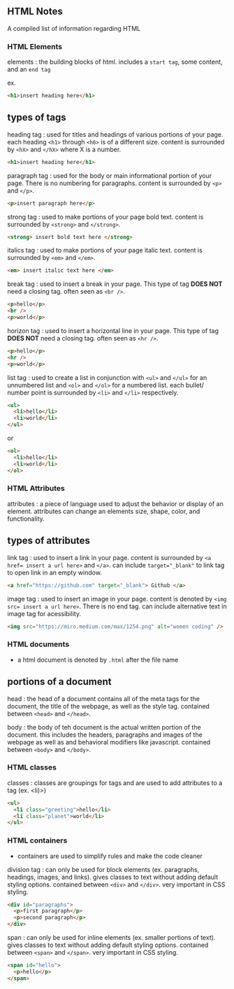 ## HTML Notes

A compiled list of information regarding HTML

### HTML Elements

elements
: the building blocks of html. includes a `start tag`, some content, and an `end tag`

ex.

```html
<h1>insert heading here</h1>
```

## types of tags

heading tag
: used for titles and headings of various portions of your page. each heading `<h1>` through `<h6>` is of a different size. content is surrounded by `<hX>` and `</hX>` where X is a number.

```html
<h1>insert heading here</h1>
```

paragraph tag
: used for the body or main informational portion of your page. There is no numbering for paragraphs. content is surrounded by `<p>` and `</p>`.

```html
<p>insert paragraph here</p>
```

strong tag
: used to make portions of your page bold text. content is surrounded by `<strong>` and `</strong>`.

```html
<strong> insert bold text here </strong>
```

italics tag
: used to make portions of your page italic text. content is surrounded by `<em>` and `</em>`.

```html
<em> insert italic text here </em>
```

break tag
: used to insert a break in your page. This type of tag **DOES NOT** need a closing tag. often seen as `<br />`.

```html
<p>hello</p>
<br />
<p>world</p>
```

horizon tag
: used to insert a horizontal line in your page. This type of tag **DOES NOT** need a closing tag. often seen as `<hr />`.

```html
<p>hello</p>
<hr />
<p>world</p>
```

list tag
: used to create a list in conjunction with `<ul>` and `</ul>` for an unnumbered list and `<ol>` and `</ol>` for a numbered list. each bullet/ number point is surrounded by `<li>` and `</li>` respectively.

```html
<ul>
  <li>hello</li>
  <li>world</li>
</ul>
```

or

```html
<ol>
  <li>hello</li>
  <li>world</li>
</ol>
```

### HTML Attributes

attributes
: a piece of language used to adjust the behavior or display of an element. attributes can change an elements size, shape, color, and functionality.

## types of attributes

link tag
: used to insert a link in your page. content is surrounded by `<a href= insert a url here>` and `</a>`. can include `target="_blank"` to link tag to open link in an empty window.

```html
<a href="https://github.com" target="_blank"> Github </a>
```

image tag
: used to insert an image in your page. content is denoted by `<img src= insert a url here>`. There is no end tag. can include alternative text in image tag for acessibility.

```html
<img src="https://miro.medium.com/max/1254.png" alt="women coding" />
```

### HTML documents

- a html document is denoted by `.html` after the file name

## portions of a document

head
: the head of a document contains all of the meta tags for the document, the title of the webpage, as well as the style tag. contained between `<head>` and `</head>`.

body
: the body of teh document is the actual written portion of the document. this includes the headers, paragraphs and images of the webpage as well as and behavioral modifiers like javascript. contained between `<body>` and `</body>`.

### HTML classes

classes
: classes are groupings for tags and are used to add attributes to a tag (ex. <li)>)

```html
<ul>
  <li class="greeting">hello</li>
  <li class="planet">world</li>
</ul>
```

### HTML containers

- containers are used to simplify rules and make the code cleaner

division tag
: can only be used for block elements (ex. paragraphs, headings, images, and links). gives classes to text without adding default styling options. contained between `<div>` and `</div>`. very important in CSS styling.

```html
<div id="paragraphs">
  <p>first paragraph</p>
  <p>second paragraph</p>
</div>
```

span
: can only be used for inline elements (ex. smaller portions of text). gives classes to text without adding default styling options. contained between `<span>` and `</span>`. very important in CSS styling.

```html
<span id="hello">
  <p>hello</p>
</span>
```

```

```
